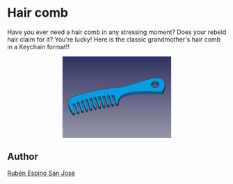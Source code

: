 # Hair comb

Have you ever need a hair comb in any stressing moment? Does your rebeld hair claim for it?
You're lucky! Here is the classic grandmother's hair comb in a Keychain format!!

<p align="center">
<img src="images/Hair comb.png" width="250" align = "center">
</p>

## Author
[Rubén Espino San José](https://github.com/Resaj)
